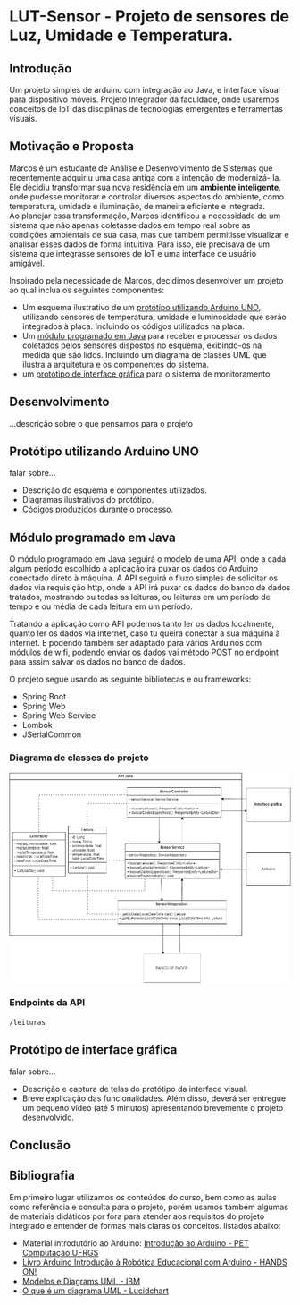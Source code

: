# LUT-Sensor - Projeto de sensores de Luz, Umidade e Temperatura.

## Introdução

Um projeto simples de arduino com integração ao Java, e interface visual para dispositivo móveis. Projeto Integrador da faculdade, onde usaremos conceitos de IoT das disciplinas de tecnologias emergentes e ferramentas visuais.

## Motivação e Proposta

Marcos é um estudante de Análise e Desenvolvimento de Sistemas
que recentemente adquiriu uma casa antiga com a intenção de modernizá-
la. Ele decidiu transformar sua nova residência em um **ambiente**
**inteligente**, onde pudesse monitorar e controlar diversos aspectos do
ambiente, como temperatura, umidade e iluminação, de maneira eficiente
e integrada. 
<br/>
Ao planejar essa transformação, Marcos identificou a necessidade de
um sistema que não apenas coletasse dados em tempo real sobre as
condições ambientais de sua casa, mas que também permitisse visualizar e
analisar esses dados de forma intuitiva. Para isso, ele precisava de um
sistema que integrasse sensores de IoT e uma interface de usuário
amigável.

Inspirado pela necessidade de Marcos, decidimos desenvolver um projeto ao qual inclua os seguintes componentes:

- Um esquema ilustrativo de um [protótipo utilizando Arduino UNO](#protótipo-utilizando-arduino-uno), utilizando sensores de temperatura, umidade e luminosidade que serão integrados à placa. Incluindo os códigos utilizados na placa.
- Um [módulo programado em  Java](#módulo-programado-em-java) para receber e processar os dados coletados pelos sensores dispostos no esquema, exibindo-os na medida que são lidos. Incluindo um diagrama de classes UML que ilustra a arquitetura e os componentes do sistema.
- um [protótipo de interface gráfica](#protótipo-de-interface-gráfica) para o sistema de monitoramento

## Desenvolvimento

...descrição sobre o que pensamos para o projeto

## Protótipo utilizando Arduino UNO

falar sobre...

- Descrição do esquema e componentes utilizados.
- Diagramas ilustrativos do protótipo.
- Códigos produzidos durante o processo.

## Módulo programado em Java

O módulo programado em Java seguirá o modelo de uma API, onde a cada algum período escolhido a aplicação irá puxar os dados do Arduino conectado direto à máquina. A API seguirá o fluxo simples de solicitar os dados via requisição http, onde a API irá puxar os dados do banco de dados tratados, mostrando ou todas as leituras, ou leituras em um período de tempo e ou média de cada leitura em um período.

Tratando a aplicação como API podemos tanto ler os dados localmente, quanto ler os dados via internet, caso tu queira conectar a sua máquina à internet. E podendo também ser adaptado para vários Arduinos com módulos de wifi, podendo enviar os dados vai método POST no endpoint para assim salvar os dados no banco de dados.

O projeto segue usando as seguinte bibliotecas e ou frameworks:
- Spring Boot
- Spring Web
- Spring Web Service
- Lombok
- JSerialCommon

### Diagrama de classes do projeto

![UML Módulo Programado em Java](./resources/diagrama_api_java.png)

### Endpoints da API

```
/leituras
```

## Protótipo de interface gráfica

falar sobre...

- Descrição e captura de telas do protótipo da interface visual.
- Breve explicação das funcionalidades. Além disso, deverá ser
entregue um pequeno vídeo (até 5 minutos) apresentando brevemente
o projeto desenvolvido.

## Conclusão

## Bibliografia

Em primeiro lugar utilizamos os conteúdos do curso, bem como as aulas como referência e consulta para o projeto, porém usamos também algumas de materiais didáticos por fora para atender aos requisitos do projeto integrado e entender de formas mais claras os conceitos. listados abaixo:

- Material introdutório ao Arduino: [Introdução ao Arduino - PET Computação UFRGS](https://petcomputacaoufrgs.github.io/intro-ao-arduino/introducao/introducao.html)
- [Livro Arduino Introdução à Robótica Educacional com Arduino - HANDS ON!](https://prp.usp.br/wp-content/uploads/sites/248/2020/07/1Livro-Arduino-Introdu%C3%A7%C3%A3o-a-Rob%C3%B3tica-Educacional-HANDS-ON-INTRODUCAO.pdf)
- [Modelos e Diagrams UML - IBM](https://www.ibm.com/docs/pt-br/rsas/7.5.0?topic=models-uml-diagrams)
- [O que é um diagrama UML - Lucidchart](https://www.lucidchart.com/pages/pt/o-que-e-uml)
